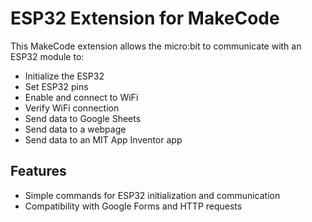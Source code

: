 # ESP32 Extension for MakeCode

This MakeCode extension allows the micro:bit to communicate with an ESP32 module to:
- Initialize the ESP32
- Set ESP32 pins
- Enable and connect to WiFi
- Verify WiFi connection
- Send data to Google Sheets
- Send data to a webpage
- Send data to an MIT App Inventor app

## Features
- Simple commands for ESP32 initialization and communication
- Compatibility with Google Forms and HTTP requests
